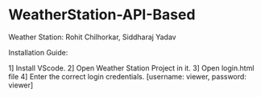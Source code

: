 # WeatherStation-API-Based
Weather Station: Rohit Chilhorkar, Siddharaj Yadav

Installation Guide:

1] Install VScode.
2] Open Weather Station Project in it.
3] Open login.html file
4] Enter the correct login credentials.
[username: viewer, password: viewer]

